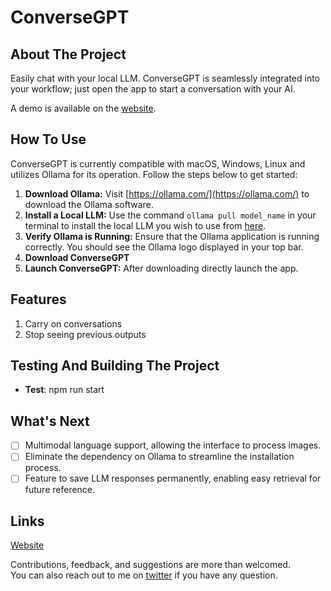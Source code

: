# ConverseGPT

## About The Project

Easily chat with your local LLM. ConverseGPT is seamlessly integrated into your workflow; just open the app to start a conversation with your AI.

A demo is available on the [website](https://converse-gpt.vercel.app).
## How To Use

ConverseGPT is currently compatible with macOS, Windows, Linux and utilizes Ollama for its operation. Follow the steps below to get started:

1. **Download Ollama:** Visit [https://ollama.com/](https://ollama.com/) to download the Ollama software.
2. **Install a Local LLM:** Use the command `ollama pull model_name` in your terminal to install the local LLM you wish to use from [here](https://ollama.com/library).
3. **Verify Ollama is Running:** Ensure that the Ollama application is running correctly. You should see the Ollama logo displayed in your top bar.
4. **Download ConverseGPT** 
5. **Launch ConverseGPT:** After downloading directly launch the app.


## Features
1. Carry on conversations
2. Stop seeing previous outputs

## Testing And Building The Project
- **Test**: npm run start
   
## What's Next

- [ ] Multimodal language support, allowing the interface to process images.
- [ ] Eliminate the dependency on Ollama to streamline the installation process.
- [ ] Feature to save LLM responses permanently, enabling easy retrieval for future reference.
## Links
[Website](https://converse-gpt.vercel.app)

Contributions, feedback, and suggestions are more than welcomed.\
You can also reach out to me on [twitter](https://twitter.com/Mayank_2107) if you have any question.
